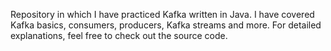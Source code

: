 Repository in which I have practiced Kafka written in Java. 
I have covered Kafka basics, consumers, producers, Kafka streams and more. 
For detailed explanations, feel free to check out the source code.
